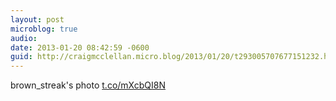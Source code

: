 ```yaml
---
layout: post
microblog: true
audio: 
date: 2013-01-20 08:42:59 -0600
guid: http://craigmcclellan.micro.blog/2013/01/20/t293005707677151232.html
---
```

brown_streak's photo [t.co/mXcbQI8N](http://t.co/mXcbQI8N)
